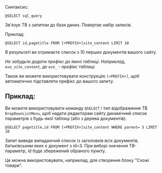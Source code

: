 Синтаксис:
```
@SELECT sql_query
```
Зв'язує ТВ з запитом до бази даних. Повертає набір записів.

Приклад:
```
@SELECT id,pagetitle FROM [+PREFIX+]site_content LIMIT 10
```

В результаті ви отримаєте список з 10 перших документів вашого сайту.

*Не забудьте додати префікс до імені таблиці. Наприклад, `evo_site_content`, де `evo_` - префікс таблиці.*

Також ви можете використовувати конструкцію `[+PREFIX+]`, щоб автоматично підставляти префікс до вашого запиту.


## Приклад: ##
Ви можете використовувати команду `@SELECT` і тип відображення ТВ `DropDownListMenu`, щоб надати редакторам сайту динамічний список параметрів з будь-якої таблиці (або з дерева документів).
```
@SELECT pagetitle,id FROM [+PREFIX+]site_content WHERE parent= 3 LIMIT 10 
```
Запит виведе випадаючий список із заголовків всіх документів, батьківським яких є документ з id=3. При виборі значення ТВ-параметр, id буде збережений обраного пункту.

Це можна використовувати, наприклад, для створення блоку "Схожі товари".
